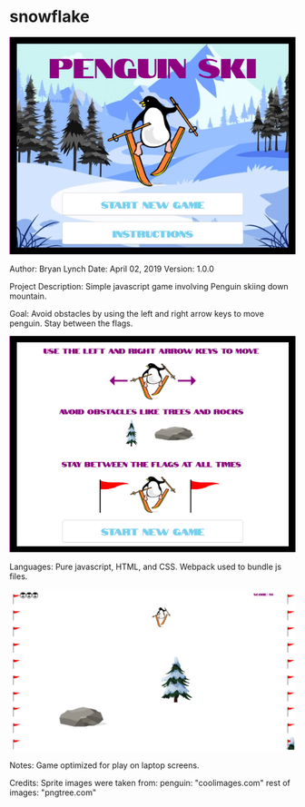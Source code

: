 # snowflake

<img src="bin/images/title.png" />

Author: Bryan Lynch
Date: April 02, 2019
Version: 1.0.0

Project Description: Simple javascript game involving Penguin skiing down mountain.

Goal: Avoid obstacles by using the left and right arrow keys to move penguin. Stay between
the flags.

<img src="bin/images/instructions.png" />

Languages: Pure javascript, HTML, and CSS. Webpack used to bundle js files.

<img src="bin/images/gameplay.png" />

Notes: Game optimized for play on laptop screens. 

Credits: Sprite images were taken from:
	 penguin: "coolimages.com"
	 rest of images: "pngtree.com"
	 
